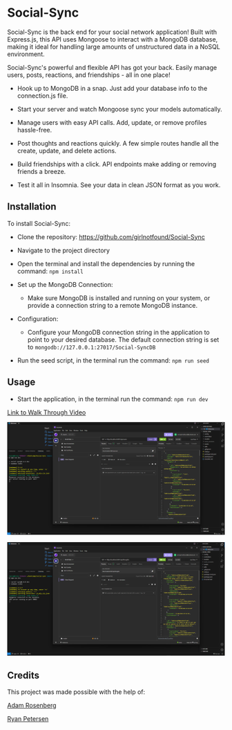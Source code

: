 # Social-Sync

Social-Sync is the back end for your social network application! Built with Express.js, this API uses Mongoose to interact with a MongoDB database, making it ideal for handling large amounts of unstructured data in a NoSQL environment.

Social-Sync's powerful and flexible API has got your back. Easily manage users, posts, reactions, and friendships - all in one place!

- Hook up to MongoDB in a snap. Just add your database info to the connection.js file.

- Start your server and watch Mongoose sync your models automatically.

- Manage users with easy API calls. Add, update, or remove profiles hassle-free.

- Post thoughts and reactions quickly. A few simple routes handle all the create, update, and delete actions.

- Build friendships with a click. API endpoints make adding or removing friends a breeze.

- Test it all in Insomnia. See your data in clean JSON format as you work.

## Installation

To install Social-Sync:

- Clone the repository: https://github.com/girlnotfound/Social-Sync

- Navigate to the project directory

- Open the terminal and install the dependencies by running the command: `npm install`

- Set up the MongoDB Connection:

  - Make sure MongoDB is installed and running on your system, or provide a connection string to a remote MongoDB instance.

- Configuration:

  - Configure your MongoDB connection string in the application to point to your desired database. The default connection string is set to `mongodb://127.0.0.1:27017/Social-SyncDB`

- Run the seed script, in the terminal run the command: `npm run seed`

## Usage

- Start the application, in the terminal run the command: `npm run dev`

[Link to Walk Through Video](https://app.screencastify.com/v3/watch/djO2OmIYtzFYhp4NLMjb)

![Screenshot of Social-Sync 'Users' Test on Insomnia](./images/Social-Sync-InsomniaUsersTest.png)

![Screenshot of Social-Sync 'Thoughts' Test on Insomnia](./images/Social-Sync-InsomniaThoughtsTest.png)

## Credits

This project was made possible with the help of:

[Adam Rosenberg](https://github.com/AcoderRose)

[Ryan Petersen](https://github.com/RyanPetersen-89)
